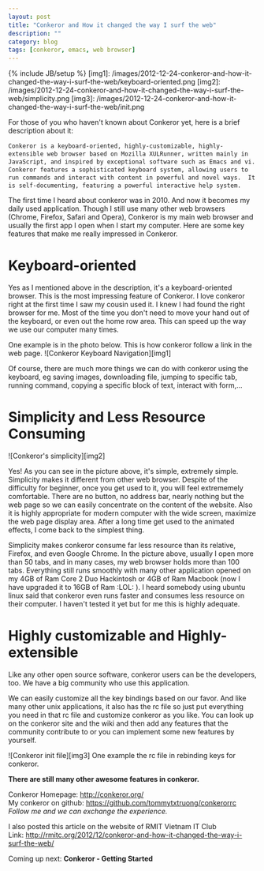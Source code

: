 ```yaml
---
layout: post
title: "Conkeror and How it changed the way I surf the web"
description: ""
category: blog
tags: [conkeror, emacs, web browser]
---
```

{% include JB/setup %}
[img1]: /images/2012-12-24-conkeror-and-how-it-changed-the-way-i-surf-the-web/keyboard-oriented.png
[img2]: /images/2012-12-24-conkeror-and-how-it-changed-the-way-i-surf-the-web/simplicity.png
[img3]: /images/2012-12-24-conkeror-and-how-it-changed-the-way-i-surf-the-web/init.png

For those of you who haven't known about Conkeror yet, here is a brief description about it:

	Conkeror is a keyboard-oriented, highly-customizable, highly-extensible web browser based on Mozilla XULRunner, written mainly in JavaScript, and inspired by exceptional software such as Emacs and vi. Conkeror features a sophisticated keyboard system, allowing users to run commands and interact with content in powerful and novel ways.  It is self-documenting, featuring a powerful interactive help system.

The first time I heard about conkeror was in 2010. And now it becomes my daily used application. Though I still use many other web browsers (Chrome, Firefox, Safari and Opera), Conkeror is my main web browser and usually the first app I open when I start my computer. Here are some key features that make me really impressed in Conkeror.

# Keyboard-oriented

Yes as I mentioned above in the description, it's a keyboard-oriented browser. This is the most impressing feature of Conkeror. I love conkeror right at the first time I saw my cousin used it. I knew I had found the right browser for me. Most of the time you don't need to move your hand out of the keyboard, or even out the home row area. This can speed up the way we use our computer many times.

One example is in the photo below. This is how conkeror follow a link in the web page.
![Conkeror Keyboard Navigation][img1]

Of course, there are much more things we can do with conkeror using the keyboard, eg saving images, downloading file, jumping to specific tab, running command, copying a specific block of text, interact with form,...

# Simplicity and Less Resource Consuming

![Conkeror's simplicity][img2]

Yes! As you can see in the picture above, it's simple, extremely simple. Simplicity makes it different from other web browser. Despite of the difficulty for beginner, once you get used to it, you will feel extrememely comfortable. There are no button, no address bar, nearly nothing but the web page so we can easily concentrate on the content of the website. Also it is highly appropriate for modern computer with the wide screen, maximize the web page display area. After a long time get used to the animated effects, I come back to the simplest thing.

Simplicity makes conkeror consume far less resource than its relative, Firefox, and even Google Chrome. In the picture above, usually I open more than 50 tabs, and in many cases, my web browser holds more than 100 tabs. Everything still runs smoothly with many other application opened on my 4GB of Ram Core 2 Duo Hackintosh or 4GB of Ram Macbook (now I have upgraded it to 16GB of Ram :LOL: ). I heard somebody using ubuntu linux said that conkeror even runs faster and consumes less resource on their computer. I haven't tested it yet but for me this is highly adequate.

# Highly customizable and Highly-extensible

Like any other open source software, conkeror users can be the developers, too. We have a big community who use this application.

We can easily customize all the key bindings based on our favor. And like many other unix applications, it also has the rc file so just put everything you need in that rc file and customize conkeror as you like. You can look up on the conkeror site and the wiki and then add any features that the community contribute to or you can implement some new features by yourself.

![Conkeror init file][img3]
One example the rc file in rebinding keys for conkeror.

**There are still many other awesome features in conkeror.**

Conkeror Homepage: <http://conkeror.org/>  
My conkeror on github: <https://github.com/tommytxtruong/conkerorrc>  
*Follow me and we can exchange the experience.*  

I also posted this article on the website of RMIT Vietnam IT Club  
Link: <http://rmitc.org/2012/12/conkeror-and-how-it-changed-the-way-i-surf-the-web/>  

Coming up next: **Conkeror - Getting Started**